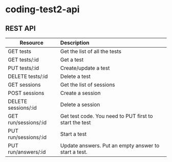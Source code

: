 coding-test2-api
================

## REST API

| Resource | Description|
| ------------- |:-----|
| GET tests     | Get the list of all the tests |
| GET tests/:id | Get a test|
| PUT tests/:id | Create/update a test      |
| DELETE tests/:id | Delete a test |
| GET sessions | Get the list of sessions |
| POST sessions | Create a session |
| DELETE sessions/:id | Delete a session |
| GET run/sessions/:id | Get test code. You need to PUT first to start the test |
| PUT run/sessions/:id | Start a test |
| PUT run/answers/:id | Update answers. Put an empty answer to start a test. |
